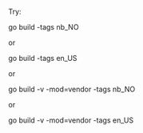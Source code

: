 Try:

go build -tags nb_NO

or

go build -tags en_US

or

go build -v -mod=vendor -tags nb_NO

or

go build -v -mod=vendor -tags en_US
